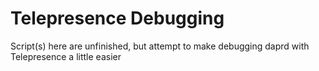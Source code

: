 # Telepresence Debugging

Script(s) here are unfinished, but attempt to make debugging daprd with Telepresence a little easier
